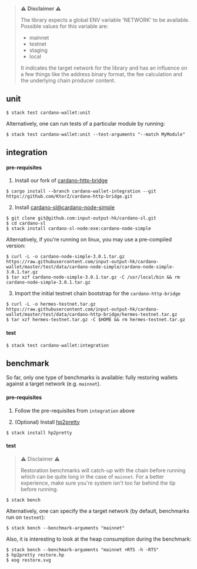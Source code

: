> :warning: **Disclaimer** :warning: 
>
> The library expects a global ENV variable 'NETWORK' to be available. Possible values for this variable are:
>
> - mainnet
> - testnet
> - staging
> - local
> 
> It indicates the target network for the library and has an influence on a few things like the address binary format,
> the fee calculation and the underlying chain producer content.


## unit

```
$ stack test cardano-wallet:unit
```

Alternatively, one can run tests of a particular module by running:

```
$ stack test cardano-wallet:unit --test-arguments "--match MyModule"
```

## integration

#### pre-requisites

1. Install our fork of [cardano-http-bridge](https://github.com/KtorZ/cardano-http-bridge)

```
$ cargo install --branch cardano-wallet-integration --git https://github.com/KtorZ/cardano-http-bridge.git
```

2. Install [cardano-sl@cardano-node-simple](https://github.com/input-output-hk/cardano-sl)

```
$ git clone git@github.com:input-output-hk/cardano-sl.git
$ cd cardano-sl
$ stack install cardano-sl-node:exe:cardano-node-simple
```

Alternatively, if you're running on linux, you may use a pre-compiled version:

```
$ curl -L -o cardano-node-simple-3.0.1.tar.gz https://raw.githubusercontent.com/input-output-hk/cardano-wallet/master/test/data/cardano-node-simple/cardano-node-simple-3.0.1.tar.gz
$ tar xzf cardano-node-simple-3.0.1.tar.gz -C /usr/local/bin && rm cardano-node-simple-3.0.1.tar.gz
```

3. Import the initial testnet chain bootstrap for the `cardano-http-bridge`

```
$ curl -L -o hermes-testnet.tar.gz https://raw.githubusercontent.com/input-output-hk/cardano-wallet/master/test/data/cardano-http-bridge/hermes-testnet.tar.gz
$ tar xzf hermes-testnet.tar.gz -C $HOME && rm hermes-testnet.tar.gz
```

#### test

```
$ stack test cardano-wallet:integration
```

## benchmark

So far, only one type of benchmarks is available: fully restoring wallets
against a target network (e.g. `mainnet`).

#### pre-requisites

1. Follow the pre-requisites from `integration` above

2. (Optional) Install [hp2pretty](https://www.stackage.org/nightly-2019-03-25/package/hp2pretty-0.9)

```
$ stack install hp2pretty
```

#### test

> :warning: Disclaimer :warning: 
>
> Restoration benchmarks will catch-up with the chain before running which can be
> quite long in the case of `mainnet`. For a better experience, make sure you're 
> system isn't too far behind the tip before running.

```
$ stack bench
```

Alternatively, one can specify the a target network (by default, benchmarks run on `testnet`):

```
$ stack bench --benchmark-arguments "mainnet"
```

Also, it is interesting to look at the heap consumption during the benchmark:

```
$ stack bench --benchmark-arguments "mainnet +RTS -h -RTS"
$ hp2pretty restore.hp
$ eog restore.svg
```
